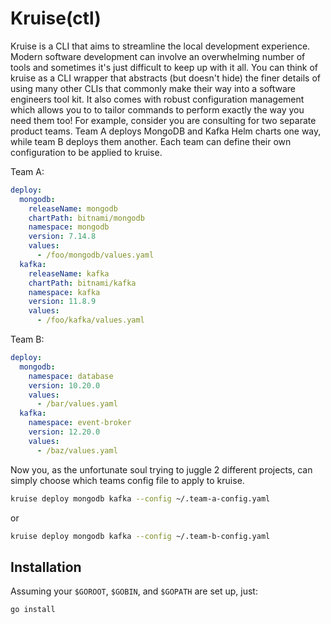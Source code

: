 # Kruise(ctl)

Kruise is a CLI that aims to streamline the local development experience. Modern
software development can involve an overwhelming number of tools and sometimes
it's just difficult to keep up with it all. You can think of kruise as a CLI
wrapper that abstracts (but doesn't hide) the finer details of using many other
CLIs that commonly make their way into a software engineers tool kit. It also
comes with robust configuration management which allows you to to tailor
commands to perform exactly the way you need them too! For example, consider you
are consulting for two separate product teams. Team A deploys MongoDB and Kafka
Helm charts one way, while team B deploys them another. Each team can define
their own configuration to be applied to kruise.

Team A:

```yaml
deploy:
  mongodb:
    releaseName: mongodb
    chartPath: bitnami/mongodb
    namespace: mongodb
    version: 7.14.8
    values:
      - /foo/mongodb/values.yaml
  kafka:
    releaseName: kafka
    chartPath: bitnami/kafka
    namespace: kafka
    version: 11.8.9
    values:
      - /foo/kafka/values.yaml
```

Team B:

```yaml
deploy:
  mongodb:
    namespace: database
    version: 10.20.0
    values:
      - /bar/values.yaml
  kafka:
    namespace: event-broker
    version: 12.20.0
    values:
      - /baz/values.yaml
```

Now you, as the unfortunate soul trying to juggle 2 different projects, can
simply choose which teams config file to apply to kruise.

```zsh
kruise deploy mongodb kafka --config ~/.team-a-config.yaml
```

or

```zsh
kruise deploy mongodb kafka --config ~/.team-b-config.yaml
```

## Installation

Assuming your `$GOROOT`, `$GOBIN`, and `$GOPATH` are set up, just:

```zsh
go install
```
